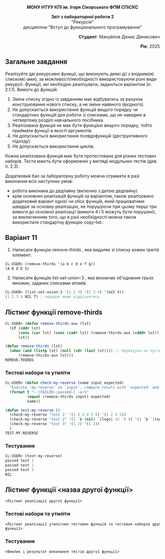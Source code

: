 <p align="center"><b>МОНУ НТУУ КПІ ім. Ігоря Сікорського ФПМ СПіСКС</b></p>

<p align="center">
<b>Звіт з лабораторної роботи 2</b><br/>
"Рекурсія"<br/>
дисципліни "Вступ до функціонального програмування"
</p>

<p align="right"><b>Студент</b>: Мануйлов Денис Денисович</p>
<p align="right"><b>Рік</b>: 2025</p>

## Загальне завдання
Реалізуйте дві рекурсивні функції, що виконують деякі дії з вхідним(и) списком(-ами), за можливості/необхідності використовуючи різні види рекурсії. Функції, які необхідно реалізувати, задаються варіантом (п. 2.1.1). Вимоги до функцій:
1. Зміна списку згідно із завданням має відбуватись за рахунок конструювання нового списку, а не зміни наявного (вхідного).
2. Не допускається використання функцій вищого порядку чи стандартних функцій для роботи зі списками, що не наведені в четвертому розділі навчального посібника.
3. Реалізована функція не має бути функцією вищого порядку, тобто приймати функції в якості аргументів.
4. Не допускається використання псевдофункцій (деструктивного підходу).
5. Не допускається використання циклів.

Кожна реалізована функція має бути протестована для різних тестових наборів. Тести мають бути оформленні у вигляді модульних тестів (див. п. 2.3).  

Додатковий бал за лабораторну роботу можна отримати в разі виконання всіх наступних умов:
- робота виконана до дедлайну (включно з датою дедлайну)
- крім основних реалізацій функцій за варіантом, також реалізовано додатковий варіант однієї чи обох функцій, який працюватиме швидше за основну реалізацію, не порушуючи при цьому перші три вимоги до основної реалізації (вимоги 4 і 5 можуть бути порушені), за виключенням того, що в разі необхідності можна також використати стандартну функцію copy-list.

## Варіант 11
1. Написати функцію remove-thirds , яка видаляє зі списку кожен третій елемент:
```lisp
CL-USER> (remove-thirds '(a b c d e f g))
(A B D E G)
```
2. Написати функцію list-set-union-3 , яка визначає об'єднання трьох множин, заданих списками атомів:
```lisp
CL-USER> (list-set-union-3 '(1 2 3) '(2 3 4) '(nil t))
(1 2 3 4 NIL T) ; порядок може відрізнятись
```

## Лістинг функції remove-thirds
```lisp
CL-USER> (defun remove-thirds-aux (lst)
  (if (cddr lst)
      (cons (car lst) (cons (cadr lst) (remove-thirds-aux (cdddr lst))))
      lst))

(defun remove-thirds (lst)
  (when (and (listp lst) (null (cdr (last lst)))) ;; Перевірка на пустий список та точкову пару.
      (remove-thirds-aux lst)))
REMOVE-THIRDS
```
### Тестові набори та утиліти
```lisp
CL-USER> (defun check-my-reverse (name input expected)
  "Execute `my-reverse' on `input', compare result with `expected' and print comparison status"
  (format t "~:[FAILED~;passed~] ~a~%"
          (equal (remove-thirds input) expected)
          name))

(defun test-my-reverse ()
  (check-my-reverse "test 1" '(1 2 3 4 5 6) '(1 2 4 5))
  (check-my-reverse "test 2" '(1 `b (nil) `|logo| 42 `r 0) '(1 `b `|logo| 42 0))
  (check-my-reverse "test 3" '(1 2) '(1 2))
  )
TEST-MY-REVERSE
```
### Тестування
```lisp
CL-USER> (test-my-reverse)
passed test 1
passed test 2
passed test 3
NIL
```
## Лістинг функції <назва другої функції>
```lisp
<Лістинг реалізації другої функції>
```
### Тестові набори та утиліти
```lisp
<Лістинг реалізації утилітних тестових функцій та тестових наборів другої
функції>
```
### Тестування
```lisp
<Виклик і результат виконання тестів другої функції>
```
